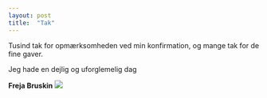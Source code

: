 ```yaml
---
layout: post
title:  "Tak"
---
```


Tusind tak for opmærksomheden ved min konfirmation, og mange tak for de fine gaver.

Jeg hade en dejlig og uforglemelig dag

**Freja Bruskin**
<span class="image object">
<img src="assets/images/IMG_0462.JPG alt=" />
</span>